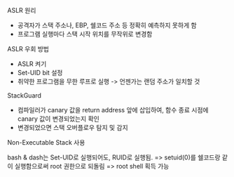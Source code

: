 ASLR 원리
- 공격자가 스택 주소나, EBP, 쉘코드 주소 등 정확히 예측하지 못하게 함
- 프로그램 실행마다 스택 시작 위치를 무작위로 변경함

ASLR 우회 방법
- ASLR 켜기
- Set-UID bit 설정
- 취약한 프로그램을 무한 루프로 실행 -> 언젠가는 랜덤 주소가 일치할 것

StackGuard
- 컴파일러가 canary 값을 return address 앞에 삽입하여, 함수 종료 시점에 canary 값이 변경되었는지 확인 
- 변경되었으면 스택 오버플로우 탐지 및 감지

Non-Executable Stack 사용

bash & dash는 Set-UID로 실행되어도, RUID로 실행됨.
=> setuid(0)를 쉘코드랑 같이 실행함으로써 root 권한으로 되돌림
=> root shell 획득 가능

